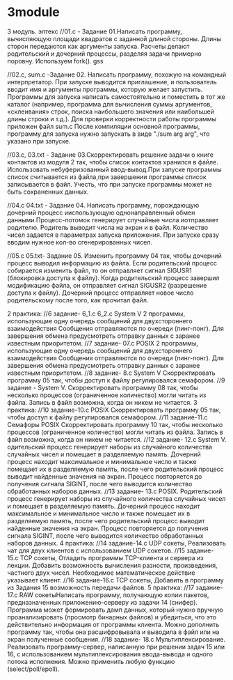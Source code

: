 # 3module
3 модуль. элтекс
//01.с - Задание 01.Написать программу, вычисляющую площади квадратов с заданной длиной стороны. Длины сторон передаются как аргументы запуска. Расчеты делают родительский и дочерний процессы, разделяя задачи примерно поровну. Используем fork(). gss 


//02.c, sum.c -Задание 02. Написать программу, похожую на командный интерпретатор. При запуске выводится приглашение, и пользователь вводит имя и аргументы программы, которую желает запустить. Программы для запуска написать самостоятельно и поместить в тот же каталог (например, программа для вычисления суммы аргументов, «склеивания» строк, поиска наибольшего значения или наибольшей длины строки и т.д.). Для проверки корректности работы программы приложен файл sum.c После компиляции основной программы, программу для запуска нужно запускать в виде "./sum arg arg", что указано при запуске. 


//03.с, 03.txt - Задание 03.Скорректировать решение задачи о книге контактов из модуля 2 так, чтобы список контактов хранился в файле. Использовать небуферизованный ввод-вывод.При запуске программы список считывается из файла,при завершении программы список записывается в файл. Учесть, что при запуске программы может не быть сохраненных данных. 


//04.c 04.txt - Задание 04. Написать программу, порождающую дочерний процесс ииспользующую однонаправленный обмен данными.Процесс-потомок генерирует случайные числа иотправляет родителю. Родитель выводит числа на экран и в файл. Количество чисел задается в параметрах запуска приложения. При запуске сразу вводим нужное кол-во сгенерированных чисел. 


//05.c 05.txt- Задание 05. Изменить программу 04 так, чтобы дочерний процесс выводил информацию из файла. Если родительский процесс собирается изменить файл, то он отправляет сигнал SIGUSR1 (блокировка доступа к файлу). Когда родительский процесс завершил модификацию файла, он отправляет сигнал SIGUSR2 (разрешение доступа к файлу). Дочерний процесс отправляет новое число родительскому после того, как прочитал файл.  

2 практика: 
//6 задание- 6_1.с 6_2.с System V  2 программы, использующие одну очередь  сообщений для двухстороннего взаимодействия Сообщения отправляются по очереди (пинг-понг).  Для завершения обмена предусмотреть отправку данных с заранее известным приоритетом. 
//7 задание- 07.с  POSIX 2 программы, использующие одну очередь  сообщений для двухстороннего взаимодействия Сообщения отправляются по очереди (пинг-понг).  Для завершения обмена предусмотреть отправку данных с заранее известным приоритетом.
//8 задание- 8.с  System V Скорректировать программу 05 так, чтобы доступ к файлу регулировался семафором.
//9 задание - System V. Скорректировать программу 08 так, чтобы несколько процессов (ограниченное количество) могли читать из файла. Запись в файл возможна, когда он никем не читается. 
3 практика: 
//10 задание-10.с POSIX Скорректировать программу 05 так, чтобы доступ к файлу регулировался семафором.
//11 задание-11.c Семафоры POSIX Скорректировать программу 10 так, чтобы несколько процессов (ограниченное количество) могли читать из файла. Запись в файл возможна, когда он никем не читается. 
//12 задание- 12.c System V. одительский процесс генерирует наборы из случайного количества случайных чисел и помещает в разделяемую память. 
Дочерний процесс находит максимальное и минимальное число и также помещает их в разделяемую память, после чего родительский процесс выводит найденные значения на экран. Процесс повторяется до получения сигнала SIGINT, после чего выводится количество обработанных наборов данных.
//13 задание- 13.c  POSIX. Родительский процесс генерирует наборы из случайного количества случайных чисел и помещает в разделяемую память. Дочерний процесс находит максимальное и минимальное число и также помещает их в разделяемую память, после чего родительский процесс выводит найденные значения на экран. Процесс повторяется до получения сигнала SIGINT, после чего выводится количество обработанных наборов данных.
4 практика: 
//14 задание-14.с UDP сокеты, Реализовать чат для двух клиентов с использованием UDP сокетов. 
//15 задание- 15.с TCP сокеты, Отладить программы ТСP-клиента и сервера из лекции. Добавить возможность вычисления разности, произведения, частного двух чисел. Необходимое математическое действие указывает клиент.
//16 задание-16.с TCP сокеты, Добавить в программу из Задания 15 возможность передачи файлов. 
5 практика: 
//17 задание- 17.с RAW сокетыНаписать программу, получающую копии пакетов, предназначенных 
приложению-серверу из задачи 14 (снифер). Программа может формировать дамп данных, который нужно вручную проанализировать (просмотр бинарных файлов) и убедиться, что это действительно информация от программы клиента. Можно дополнить программу так, чтобы она расшифровывала и выводила в файл или на экран полученные сообщения.
//18 задание- 18.с Мультиплексирование. Реализовать программу-сервер, написанную при решении задач 15 или 16, с использованием мультиплексирования ввода-вывода и одного потока исполнения. Можно применить любую функцию (select/poll/epoll).
